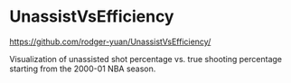 # UnassistVsEfficiency

https://github.com/rodger-yuan/UnassistVsEfficiency/

Visualization of unassisted shot percentage vs. true shooting percentage starting from the 2000-01 NBA season.
